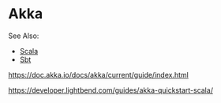 # Akka

See Also:

- [Scala](Scala.md)
- [Sbt](Sbt.md)


https://doc.akka.io/docs/akka/current/guide/index.html

https://developer.lightbend.com/guides/akka-quickstart-scala/


